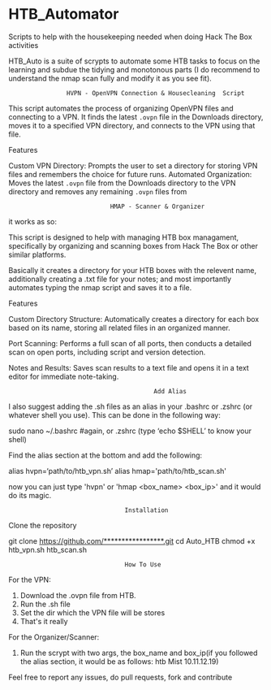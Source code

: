# HTB_Automator
Scripts to help with the housekeeping needed when doing Hack The Box activities


HTB_Auto is a suite of scrypts to automate some HTB tasks to focus on the learning and subdue the tidying and monotonous parts (I do recommend to understand the nmap scan fully and modify it as you see fit). 


                    HVPN - OpenVPN Connection & Housecleaning  Script

This script automates the process of organizing OpenVPN files and connecting to a VPN. It finds the latest `.ovpn` file in the Downloads directory, moves it to a specified VPN directory, and connects to the VPN using that file.

Features

Custom VPN Directory: Prompts the user to set a directory for storing VPN files and remembers the choice for future runs.
Automated Organization: Moves the latest `.ovpn` file from the Downloads directory to the VPN directory and removes any remaining `.ovpn` files from 



                                HMAP - Scanner & Organizer

it works as so:

This script is designed to help with managing HTB box managament, specifically by organizing and scanning boxes from Hack The Box or other similar platforms.

Basically it creates a directory for your HTB boxes with the relevent name, additionally creating a .txt file for your notes; and most importantly automates typing the nmap script and saves it to a file.

Features

Custom Directory Structure: Automatically creates a directory for each box based on its name, storing all related files in an organized manner.

Port Scanning: Performs a full scan of all ports, then conducts a detailed scan on open ports, including script and version detection.

Notes and Results: Saves scan results to a text file and opens it in a text editor for immediate note-taking.


                                            Add Alias

I also suggest adding the .sh files as an alias in your .bashrc or .zshrc (or whatever shell you use). This can be done in the following way:

sudo nano ~/.bashrc      #again, or .zshrc (type ‘echo $SHELL’ to know your shell)

Find the alias section at the bottom and add the following:

alias hvpn=‘path/to/htb_vpn.sh’
alias hmap='path/to/htb_scan.sh'

now you can just type 'hvpn' or 'hmap <box_name> <box_ip>' and it would do its magic.



                                    Installation

Clone the repository

git clone https://github.com/*****************.git
cd Auto_HTB
chmod +x htb_vpn.sh htb_scan.sh


                                    How To Use
For the VPN:
1. Download the .ovpn file from HTB.
2. Run the .sh file 
3. Set the dir which the VPN file will be stores
4. That's it really

For the Organizer/Scanner:
1. Run the scrypt with two args, the box_name and box_ip(if you followed the alias section, it would be as follows: htb Mist 10.11.12.19)

Feel free to report any issues, do pull requests, fork and contribute
